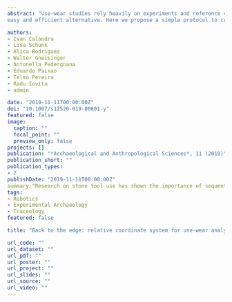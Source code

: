 ```yaml
---
abstract: "Use-wear studies rely heavily on experiments and reference collections to infer the function of archeological artifacts. Sequential experiments, in particular, are necessary to understand how use-wear develops. Consequently, it is crucial to analyze the same location on the tool’s surface during the course of an experiment. Being able to relocate the area of interest on a sample is also essential for reproducibility in use-wear studies. However, visual relocation has limited applicability and there is currently no
easy and efficient alternative. Here we propose a simple protocol to create a coordinate system directly on the sample. Three ceramic beads that serve as reference markers are adhered onto the sample, either with epoxy resin or acrylic polymer. The former is easier to work with but the latter is reversible so it can be applied to archeological samples too. The microscope’s software then relocates the position(s) of interest.We demonstrate the feasibility of this approach and measure its repeatability by imaging the same position on an experimental flint blade 10 times with two confocal microscopes. Our results show that the position can be relocated automatically with a horizontal positional repeatability of approximately 14% of the field of view. Quantitative surface texture measurements according to ISO 25178 vary due to this positional inaccuracy, but it is still unknown whether this variation would mask functional differences. Although still perfectible, we argue that this protocol represents an important step toward repeatability and reproducibility in experimental archeology, especially in use-wear studies."

authors:
- Ivan Calandra
- Lisa Schunk
- Alica Rodriguez
- Walter Gneisinger
- Antonella Pedergnana
- Eduardo Paixao
- Telmo Pereira
- Radu Iovita
- admin

date: "2019-11-11T00:00:00Z"
doi: "10.1007/s12520-019-00801-y"
featured: false
image:
  caption: ""
  focal_point: ""
  preview_only: false
projects: []
publication: "*Archaeological and Anthropological Sciences*, 11 (2019)"
publication_short: ""
publication_types:
- 2
publishDate: "2019-11-11T00:00:00Z"
summary:"Research on stone tool use has shown the importance of sequential experimentation. To evaluate the development of use-wear traces during tool use, the documentation and analysis of the same location on the tools' surface is crucial. In this paper we present a new methods based on a local coordinate system on the experimental sample."
tags:
- Robotics
- Experimental Archaeology
- Traceology
featured: false

title: "Back to the edge: relative coordinate system for use-wear analysis"

url_code: ""
url_dataset: ""
url_pdf: ""
url_poster: ""
url_project: ""
url_slides: ""
url_source: ""
url_video: ""
---
```

